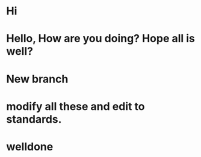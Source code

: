 # Hi

# Hello, How are you doing? Hope all is well?

# New branch
# modify all these and edit to standards.
# welldone